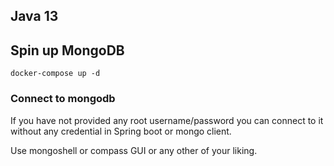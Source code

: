 ## Java 13

## Spin up MongoDB

```
docker-compose up -d
```

### Connect to mongodb
If you have not provided any root username/password you can connect to it 
without any credential in Spring boot or mongo client.

Use mongoshell or compass GUI or any other of your liking.

